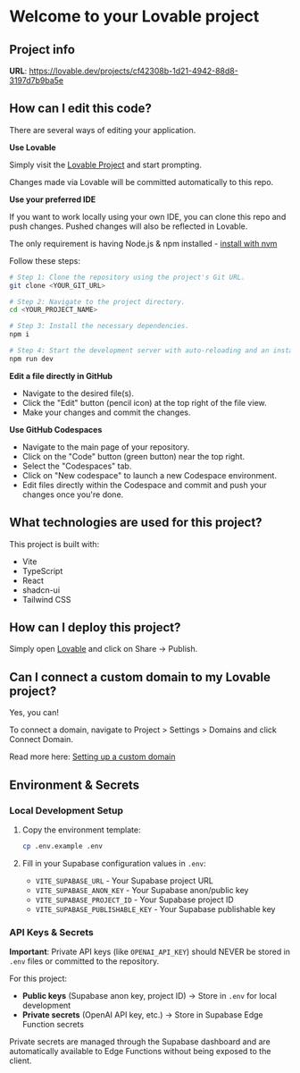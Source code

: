 # Welcome to your Lovable project

## Project info

**URL**: https://lovable.dev/projects/cf42308b-1d21-4942-88d8-3197d7b9ba5e

## How can I edit this code?

There are several ways of editing your application.

**Use Lovable**

Simply visit the [Lovable Project](https://lovable.dev/projects/cf42308b-1d21-4942-88d8-3197d7b9ba5e) and start prompting.

Changes made via Lovable will be committed automatically to this repo.

**Use your preferred IDE**

If you want to work locally using your own IDE, you can clone this repo and push changes. Pushed changes will also be reflected in Lovable.

The only requirement is having Node.js & npm installed - [install with nvm](https://github.com/nvm-sh/nvm#installing-and-updating)

Follow these steps:

```sh
# Step 1: Clone the repository using the project's Git URL.
git clone <YOUR_GIT_URL>

# Step 2: Navigate to the project directory.
cd <YOUR_PROJECT_NAME>

# Step 3: Install the necessary dependencies.
npm i

# Step 4: Start the development server with auto-reloading and an instant preview.
npm run dev
```

**Edit a file directly in GitHub**

- Navigate to the desired file(s).
- Click the "Edit" button (pencil icon) at the top right of the file view.
- Make your changes and commit the changes.

**Use GitHub Codespaces**

- Navigate to the main page of your repository.
- Click on the "Code" button (green button) near the top right.
- Select the "Codespaces" tab.
- Click on "New codespace" to launch a new Codespace environment.
- Edit files directly within the Codespace and commit and push your changes once you're done.

## What technologies are used for this project?

This project is built with:

- Vite
- TypeScript
- React
- shadcn-ui
- Tailwind CSS

## How can I deploy this project?

Simply open [Lovable](https://lovable.dev/projects/cf42308b-1d21-4942-88d8-3197d7b9ba5e) and click on Share -> Publish.

## Can I connect a custom domain to my Lovable project?

Yes, you can!

To connect a domain, navigate to Project > Settings > Domains and click Connect Domain.

Read more here: [Setting up a custom domain](https://docs.lovable.dev/tips-tricks/custom-domain#step-by-step-guide)

## Environment & Secrets

### Local Development Setup

1. Copy the environment template:
   ```sh
   cp .env.example .env
   ```

2. Fill in your Supabase configuration values in `.env`:
   - `VITE_SUPABASE_URL` - Your Supabase project URL
   - `VITE_SUPABASE_ANON_KEY` - Your Supabase anon/public key
   - `VITE_SUPABASE_PROJECT_ID` - Your Supabase project ID
   - `VITE_SUPABASE_PUBLISHABLE_KEY` - Your Supabase publishable key

### API Keys & Secrets

**Important**: Private API keys (like `OPENAI_API_KEY`) should NEVER be stored in `.env` files or committed to the repository.

For this project:
- **Public keys** (Supabase anon key, project ID) → Store in `.env` for local development
- **Private secrets** (OpenAI API key, etc.) → Store in Supabase Edge Function secrets

Private secrets are managed through the Supabase dashboard and are automatically available to Edge Functions without being exposed to the client.

